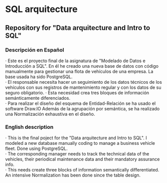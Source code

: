 # SQL arquitecture
## Repository for "Data arquitecture and Intro to SQL"

### Descripción en Español  
· Este es el proyecto final de la asignatura de "Modelado de Datos e Introducción a SQL".
En él he creado una nueva base de datos con código manualmente para gestionar una flota de vehículos
de una empresa. La base usada ha sido PostgreSQL.  
· El responsable necesita hacer un seguimiento de los datos técnicos de los vehículos con sus registros
de mantenimiento regular y con los datos de su seguro obligatorio.
· Esta necesidad crea tres bloques de información semánticamente diferenciados.  
· Para realizar el diseño del esquema de Entidad-Relación se ha usado el software Draw.IO
Además de la agrupación por semántica, se ha realizado una Normalización exhaustiva en el diseño.  

### English description  
· This is the final poject for the "Data arquitecture and Intro to SQL". I modeled a new database
manually coding to manage a business vehicle fleet. Done using PostgreSQL.  
· The corresponding manager needs to track the technical data of the vehicles, their periodical maintenance
data and their mandatory assurance info.  
· This needs create three blocks of information semantically differentiated. An intensive Normalization has
been done since the table design.  

